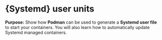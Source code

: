 # {Systemd} user units
__Purpose:__  Show how __Podman__ can be used to generate a __Systemd user file__ to start your containers. You will also learn how to automatically update Systemd managed containers.